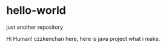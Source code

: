 # hello-world
just another repository

Hi Human!
czzkenchan here, here is java project what i make.
